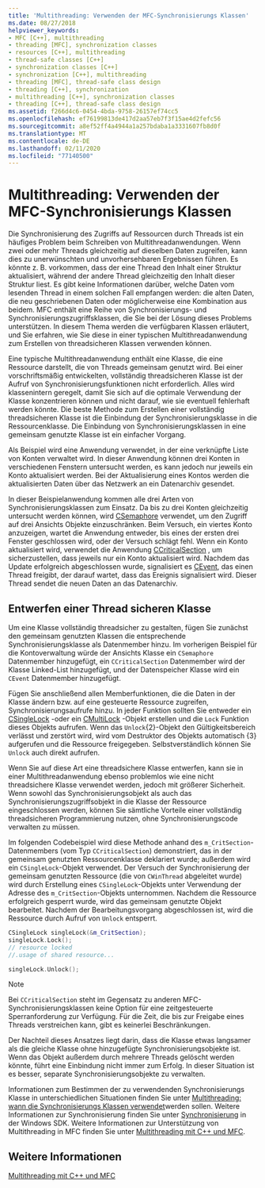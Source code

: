 ```yaml
---
title: 'Multithreading: Verwenden der MFC-Synchronisierungs Klassen'
ms.date: 08/27/2018
helpviewer_keywords:
- MFC [C++], multithreading
- threading [MFC], synchronization classes
- resources [C++], multithreading
- thread-safe classes [C++]
- synchronization classes [C++]
- synchronization [C++], multithreading
- threading [MFC], thread-safe class design
- threading [C++], synchronization
- multithreading [C++], synchronization classes
- threading [C++], thread-safe class design
ms.assetid: f266d4c6-0454-4bda-9758-26157ef74cc5
ms.openlocfilehash: ef76199813de417d2aa57eb7f3f15ae4d2fefc56
ms.sourcegitcommit: a8ef52ff4a4944a1a257bdaba1a3331607fb8d0f
ms.translationtype: MT
ms.contentlocale: de-DE
ms.lasthandoff: 02/11/2020
ms.locfileid: "77140500"
---
```

# <a name="multithreading-how-to-use-the-mfc-synchronization-classes"></a>Multithreading: Verwenden der MFC-Synchronisierungs Klassen

Die Synchronisierung des Zugriffs auf Ressourcen durch Threads ist ein häufiges Problem beim Schreiben von Multithreadanwendungen. Wenn zwei oder mehr Threads gleichzeitig auf dieselben Daten zugreifen, kann dies zu unerwünschten und unvorhersehbaren Ergebnissen führen. Es könnte z. B. vorkommen, dass der eine Thread den Inhalt einer Struktur aktualisiert, während der andere Thread gleichzeitig den Inhalt dieser Struktur liest. Es gibt keine Informationen darüber, welche Daten vom lesenden Thread in einem solchen Fall empfangen werden: die alten Daten, die neu geschriebenen Daten oder möglicherweise eine Kombination aus beidem. MFC enthält eine Reihe von Synchronisierungs- und Synchronisierungszugriffsklassen, die Sie bei der Lösung dieses Problems unterstützen. In diesem Thema werden die verfügbaren Klassen erläutert, und Sie erfahren, wie Sie diese in einer typischen Multithreadanwendung zum Erstellen von threadsicheren Klassen verwenden können.

Eine typische Multithreadanwendung enthält eine Klasse, die eine Ressource darstellt, die von Threads gemeinsam genutzt wird. Bei einer vorschriftsmäßig entwickelten, vollständig threadsicheren Klasse ist der Aufruf von Synchronisierungsfunktionen nicht erforderlich. Alles wird klassenintern geregelt, damit Sie sich auf die optimale Verwendung der Klasse konzentrieren können und nicht darauf, wie sie eventuell fehlerhaft werden könnte. Die beste Methode zum Erstellen einer vollständig threadsicheren Klasse ist die Einbindung der Synchronisierungsklasse in die Ressourcenklasse. Die Einbindung von Synchronisierungsklassen in eine gemeinsam genutzte Klasse ist ein einfacher Vorgang.

Als Beispiel wird eine Anwendung verwendet, in der eine verknüpfte Liste von Konten verwaltet wird. In dieser Anwendung können drei Konten in verschiedenen Fenstern untersucht werden, es kann jedoch nur jeweils ein Konto aktualisiert werden. Bei der Aktualisierung eines Kontos werden die aktualisierten Daten über das Netzwerk an ein Datenarchiv gesendet.

In dieser Beispielanwendung kommen alle drei Arten von Synchronisierungsklassen zum Einsatz. Da bis zu drei Konten gleichzeitig untersucht werden können, wird [CSemaphore](../mfc/reference/csemaphore-class.md) verwendet, um den Zugriff auf drei Ansichts Objekte einzuschränken. Beim Versuch, ein viertes Konto anzuzeigen, wartet die Anwendung entweder, bis eines der ersten drei Fenster geschlossen wird, oder der Versuch schlägt fehl. Wenn ein Konto aktualisiert wird, verwendet die Anwendung [CCriticalSection](../mfc/reference/ccriticalsection-class.md) , um sicherzustellen, dass jeweils nur ein Konto aktualisiert wird. Nachdem das Update erfolgreich abgeschlossen wurde, signalisiert es [CEvent](../mfc/reference/cevent-class.md), das einen Thread freigibt, der darauf wartet, dass das Ereignis signalisiert wird. Dieser Thread sendet die neuen Daten an das Datenarchiv.

## <a name="_mfc_designing_a_thread.2d.safe_class"></a>Entwerfen einer Thread sicheren Klasse

Um eine Klasse vollständig threadsicher zu gestalten, fügen Sie zunächst den gemeinsam genutzten Klassen die entsprechende Synchronisierungsklasse als Datenmember hinzu. Im vorherigen Beispiel für die Kontoverwaltung würde der Ansichts Klasse ein `CSemaphore` Datenmember hinzugefügt, ein `CCriticalSection` Datenmember wird der Klasse Linked-List hinzugefügt, und der Datenspeicher Klasse wird ein `CEvent` Datenmember hinzugefügt.

Fügen Sie anschließend allen Memberfunktionen, die die Daten in der Klasse ändern bzw. auf eine gesteuerte Ressource zugreifen, Synchronisierungsaufrufe hinzu. In jeder Funktion sollten Sie entweder ein [CSingleLock](../mfc/reference/csinglelock-class.md) -oder ein [CMultiLock](../mfc/reference/cmultilock-class.md) -Objekt erstellen und die `Lock` Funktion dieses Objekts aufrufen. Wenn das `Unlock`{2}-Objekt den Gültigkeitsbereich verlässt und zerstört wird, wird vom Destruktor des Objekts automatisch {3} aufgerufen und die Ressource freigegeben. Selbstverständlich können Sie `Unlock` auch direkt aufrufen.

Wenn Sie auf diese Art eine threadsichere Klasse entwerfen, kann sie in einer Multithreadanwendung ebenso problemlos wie eine nicht threadsichere Klasse verwendet werden, jedoch mit größerer Sicherheit. Wenn sowohl das Synchronisierungsobjekt als auch das Synchronisierungszugriffsobjekt in die Klasse der Ressource eingeschlossen werden, können Sie sämtliche Vorteile einer vollständig threadsicheren Programmierung nutzen, ohne Synchronisierungscode verwalten zu müssen.

Im folgenden Codebeispiel wird diese Methode anhand des `m_CritSection`-Datenmembers (vom Typ `CCriticalSection`) demonstriert, das in der gemeinsam genutzten Ressourcenklasse deklariert wurde; außerdem wird ein `CSingleLock`-Objekt verwendet. Der Versuch der Synchronisierung der gemeinsam genutzten Ressource (die von `CWinThread` abgeleitet wurde) wird durch Erstellung eines `CSingleLock`-Objekts unter Verwendung der Adresse des `m_CritSection`-Objekts unternommen. Nachdem die Ressource erfolgreich gesperrt wurde, wird das gemeinsam genutzte Objekt bearbeitet. Nachdem der Bearbeitungsvorgang abgeschlossen ist, wird die Ressource durch Aufruf von `Unlock` entsperrt.

```cpp
CSingleLock singleLock(&m_CritSection);
singleLock.Lock();
// resource locked
//.usage of shared resource...

singleLock.Unlock();
```

> [!NOTE]
> Bei `CCriticalSection` steht im Gegensatz zu anderen MFC-Synchronisierungsklassen keine Option für eine zeitgesteuerte Sperranforderung zur Verfügung. Für die Zeit, die bis zur Freigabe eines Threads verstreichen kann, gibt es keinerlei Beschränkungen.

Der Nachteil dieses Ansatzes liegt darin, dass die Klasse etwas langsamer als die gleiche Klasse ohne hinzugefügte Synchronisierungsobjekte ist. Wenn das Objekt außerdem durch mehrere Threads gelöscht werden könnte, führt eine Einbindung nicht immer zum Erfolg. In dieser Situation ist es besser, separate Synchronisierungsobjekte zu verwalten.

Informationen zum Bestimmen der zu verwendenden Synchronisierungs Klasse in unterschiedlichen Situationen finden Sie unter [Multithreading: wann die Synchronisierungs Klassen verwendet](multithreading-when-to-use-the-synchronization-classes.md)werden sollen. Weitere Informationen zur Synchronisierung finden Sie unter [Synchronisierung](/windows/win32/Sync/synchronization) in der Windows SDK. Weitere Informationen zur Unterstützung von Multithreading in MFC finden Sie unter [Multithreading mit C++ und MFC](multithreading-with-cpp-and-mfc.md).

## <a name="see-also"></a>Weitere Informationen

[Multithreading mit C++ und MFC](multithreading-with-cpp-and-mfc.md)
